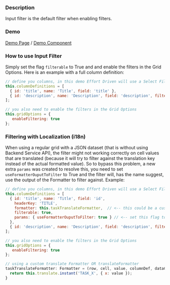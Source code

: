 ### Description
Input filter is the default filter when enabling filters.

### Demo
[Demo Page](https://ghiscoding.github.io/aurelia-slickgrid/#/slickgrid/example4) / [Demo Component](https://github.com/ghiscoding/aurelia-slickgrid/blob/master/aurelia-slickgrid/src/examples/slickgrid/example4.ts)

### How to use Input Filter
Simply set the flag `filterable` to True and and enable the filters in the Grid Options. Here is an example with a full column definition: 
```javascript 
// define you columns, in this demo Effort Driven will use a Select Filter
this.columnDefinitions = [      
  { id: 'title', name: 'Title', field: 'title' },
  { id: 'description', name: 'Description', field: 'description', filterable: true }
];

// you also need to enable the filters in the Grid Options
this.gridOptions = {
   enableFiltering: true
};
```

### Filtering with Localization (i18n)
When using a regular grid with a JSON dataset (that is without using Backend Service API), the filter might not working correctly on cell values that are translated (because it will try to filter against the translation key instead of the actual formatted value). So to bypass this problem, a new extra `params` was created to resolve this, you need to set `useFormatterOuputToFilter` to True and the filter will, has the name suggest, use the output of the Formatter to filter against. Example:
```javascript 
// define you columns, in this demo Effort Driven will use a Select Filter
this.columnDefinitions = [      
  { id: 'title', name: 'Title', field: 'id', 
    headerKey: 'TITLE', 
    formatter: this.taskTranslateFormatter,  // <-- this could be a custom Formatter or the built-in translateFormatter
    filterable: true, 
    params: { useFormatterOuputToFilter: true } // <-- set this flag to True
  },
  { id: 'description', name: 'Description', field: 'description', filterable: true }
];

// you also need to enable the filters in the Grid Options
this.gridOptions = {
   enableFiltering: true
};

// using a custom translate Formatter OR translateFormatter
taskTranslateFormatter: Formatter = (row, cell, value, columnDef, dataContext) => {
  return this.translate.instant('TASK_X', { x: value });
}
```
